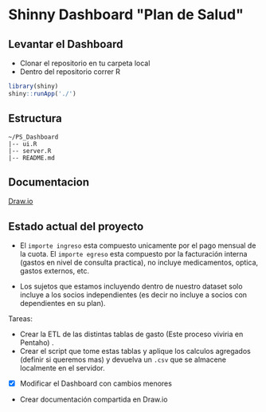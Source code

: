 # Shinny Dashboard "Plan de Salud"

## Levantar el Dashboard
- Clonar el repositorio en tu carpeta local
- Dentro del repositorio correr R
```R
library(shiny)
shiny::runApp('./')
```

## Estructura 
```text
~/PS_Dashboard
|-- ui.R
|-- server.R
|-- README.md
```

## Documentacion 
[Draw.io](https://drive.google.com/file/d/1hBPbHkGyVQ68m4H062RDr_Otk1WCx2iW/view?usp=sharing)

## Estado actual del proyecto
- El `importe ingreso` esta compuesto unicamente por el pago mensual de la cuota. El `importe egreso` esta compuesto por la facturación interna (gastos en nivel de consulta practica), no incluye medicamentos,  optica, gastos externos, etc.

- Los sujetos que estamos incluyendo dentro de nuestro dataset solo incluye a los socios independientes (es decir no incluye a socios con dependientes en su plan).

Tareas:

- Crear la ETL de las distintas tablas de gasto (Este proceso viviria en Pentaho) .
-   Crear el script que tome estas tablas y aplique los calculos agregados (definir si queremos mas) y devuelva un `.csv` que se almacene localmente en el servidor.
- [x]  Modificar el Dashboard con cambios menores
-   Crear documentación compartida en Draw.io

